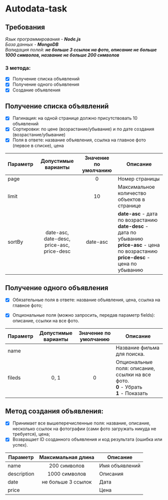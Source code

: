 # Autodata-task

## Требования
*Язык программирования - **Node.js***<br>*База данных - **MongoDB***<br>*Валидация полей: **не больше 3 ссылок на фото, описание не больше 1000 символов, название не больше 200 символов***

### 3 метода:
- [x] Получение списка объявлений
- [x] Получение одного объявления
- [x] Создание объявления

## Получение списка объявлений
- [x] Пагинация: на одной странице должно присутствовать 10 объявлений
- [x] Cортировки: по цене (возрастание/убывание) и по дате создания (возрастание/убывание)
- [x] Поля в ответе: название объявления, ссылка на главное фото (первое в списке), цена

|  Параметр | Допустимые варианты  | Значение по умолчанию | Описание |
| ------------ | :------------: | :------------: | ------------ |
| page  |  | 0 | Номер страницы |
| limit  |  | 10 | Максимальное количество объектов в странице |
| sortBy  | date-asc, date-desc, price-asc, price-desc | date-asc | **date-asc** - дата по возрастанию<br> **date-desc** - дата по убыванию<br> **price-asc** - цена по возрастанию<br> **price-desc** - цена по убыванию |

## Получение одного объявления

- [x] Обязательные поля в ответе: название объявления, цена, ссылка на главное фото;
- [x] Опциональные поля (можно запросить, передав параметр fields): описание, ссылки на все фото.


|  Параметр | Допустимые варианты  | Значение по умолчанию | Описание |
| ------------ | :------------: | :------------: | ------------ |
| name  |  | | Название фильма для поиска. |
| fileds  | 0, 1 | 0 | Опциональные поля: описание, ссылки на все фото.<br>**0** - Убрать<br>**1** - Показать |

## Метод создания объявления:
- [x] Принимает все вышеперечисленные поля: название, описание, несколько ссылок на фотографии (сами фото загружать никуда не требуется), цена;
- [x] Возвращает ID созданного объявления и код результата (ошибка или успех).

|  Параметр | Максимальная длина | Описание |
| ------------ | :------------: | ------------ |
| name  | 200 символов | Имя объявлений |
| description  | 1000 символов | Описания |
| date  | не больше 3 ссылок | Дата |
| price  |  | Цена |